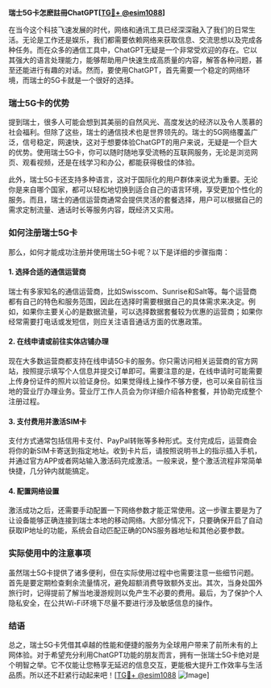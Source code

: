 **瑞士5G卡怎麽註冊ChatGPT[[TG💪+ @esim1088](https://t.me/s/esim1088)]**

在当今这个科技飞速发展的时代，网络和通讯工具已经深深融入了我们的日常生活。无论是工作还是娱乐，我们都需要依赖网络来获取信息、交流思想以及完成各种任务。而在众多的通信工具中，ChatGPT无疑是一个非常受欢迎的存在。它以其强大的语言处理能力，能够帮助用户快速生成高质量的内容，解答各种问题，甚至还能进行有趣的对话。然而，要使用ChatGPT，首先需要一个稳定的网络环境，而瑞士的5G卡就是一个很好的选择。

### 瑞士5G卡的优势

提到瑞士，很多人可能会想到其美丽的自然风光、高度发达的经济以及令人羡慕的社会福利。但除了这些，瑞士的通信技术也是世界领先的。瑞士的5G网络覆盖广泛，信号稳定，网速快，这对于想要体验ChatGPT的用户来说，无疑是一个巨大的优势。使用瑞士5G卡，你可以随时随地享受流畅的互联网服务，无论是浏览网页、观看视频，还是在线学习和办公，都能获得极佳的体验。

此外，瑞士5G卡还支持多种语言，这对于国际化的用户群体来说尤为重要。无论你是来自哪个国家，都可以轻松地切换到适合自己的语言环境，享受更加个性化的服务。而且，瑞士的通信运营商通常会提供灵活的套餐选择，用户可以根据自己的需求定制流量、通话时长等服务内容，既经济又实用。

### 如何注册瑞士5G卡

那么，如何才能成功注册并使用瑞士5G卡呢？以下是详细的步骤指南：

#### 1. 选择合适的通信运营商

瑞士有多家知名的通信运营商，比如Swisscom、Sunrise和Salt等。每个运营商都有自己的特色和服务范围，因此在选择时需要根据自己的具体需求来决定。例如，如果你主要关心的是数据流量，可以选择数据套餐较为优惠的运营商；如果你经常需要打电话或发短信，则应关注语音通话方面的优惠政策。

#### 2. 在线申请或前往实体店铺办理

现在大多数运营商都支持在线申请5G卡的服务。你只需访问相关运营商的官方网站，按照提示填写个人信息并提交订单即可。需要注意的是，在线申请时可能需要上传身份证件的照片以验证身份。如果觉得线上操作不够方便，也可以亲自前往当地的营业厅办理业务。营业厅工作人员会为你详细介绍各种套餐，并协助完成整个注册过程。

#### 3. 支付费用并激活SIM卡

支付方式通常包括信用卡支付、PayPal转账等多种形式。支付完成后，运营商会将你的新SIM卡寄送到指定地址。收到卡片后，请按照说明书上的指示插入手机，并通过官方APP或者网站输入激活码完成激活。一般来说，整个激活流程非常简单快捷，几分钟内就能搞定。

#### 4. 配置网络设置

激活成功之后，还需要手动配置一下网络参数才能正常使用。这一步骤主要是为了让设备能够正确连接到瑞士本地的移动网络。大部分情况下，只要确保开启了自动获取IP地址的功能，系统会自动匹配正确的DNS服务器地址和其他必要参数。

### 实际使用中的注意事项

虽然瑞士5G卡提供了诸多便利，但在实际使用过程中也需要注意一些细节问题。首先是要定期检查剩余流量情况，避免超额消费导致额外支出。其次，当身处国外旅行时，记得提前了解当地漫游规则以免产生不必要的费用。最后，为了保护个人隐私安全，在公共Wi-Fi环境下尽量不要进行涉及敏感信息的操作。

### 结语

总之，瑞士5G卡凭借其卓越的性能和便捷的服务为全球用户带来了前所未有的上网体验。对于希望充分利用ChatGPT功能的朋友而言，拥有一张瑞士5G卡绝对是个明智之举。它不仅能让您畅享无延迟的信息交互，更能极大提升工作效率与生活品质。所以还不赶紧行动起来吧！[[TG💪+ @esim1088](https://t.me/s/esim1088) ![Image](https://i.postimg.cc/4NQfJmqS/Snipaste-2025-05-13-00-14-12.png)]